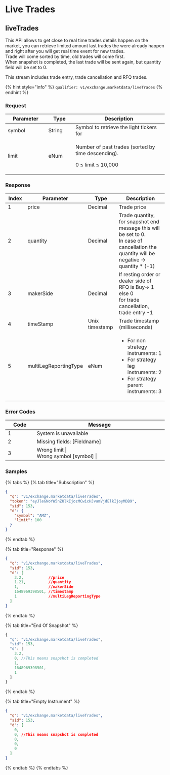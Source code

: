 # Live Trades

## liveTrades

This API allows to get close to real time trades details happen on the market, you can retrieve limited amount last trades the were already happen and right after you will get real time event for new trades.\
Trade will come sorted by time, old trades will come first. \
When snapshot is completed, the last trade will be sent again, but quantity field will be set to 0.&#x20;

This stream includes trade entry, trade cancellation and RFQ trades.&#x20;

{% hint style="info" %}
`qualifier: v1/exchange.marketdata/liveTrades`
{% endhint %}

### **Request**

<table><thead><tr><th width="149.6710763680096">Parameter</th><th width="99">Type</th><th width="482.2">Description</th></tr></thead><tbody><tr><td>symbol</td><td>String</td><td>Symbol to retrieve the light tickers for </td></tr><tr><td>limit</td><td>eNum</td><td><p>Number of past trades (sorted by time descending). </p><p>0 ≤ limit ≤ 10,000 </p></td></tr></tbody></table>

### **Response**

<table><thead><tr><th width="100" data-type="number">Index</th><th width="129">Parameter</th><th width="123">Type</th><th width="390.2">Description</th></tr></thead><tbody><tr><td>1</td><td>price</td><td>Decimal</td><td>Trade price</td></tr><tr><td>2</td><td>quantity</td><td>Decimal</td><td>Trade quantity, for snapshot end message this will be set to 0.  <br>In case of cancellation the quantity will be negative  → quantity * (-1)</td></tr><tr><td>3</td><td>makerSide</td><td>Decimal</td><td>If resting order or dealer side of RFQ is Buy→ 1 else 0<br>for trade cancellation, trade entry  -1</td></tr><tr><td>4</td><td>timeStamp</td><td>Unix timestamp</td><td>Trade timestamp (milliseconds)</td></tr><tr><td>5</td><td>multiLegReportingType</td><td>eNum</td><td><ul><li>For non strategy instruments: 1</li><li>For strategy leg instruments: 2</li><li>For strategy parent instruments: 3</li></ul></td></tr></tbody></table>

### **Error Codes**

<table><thead><tr><th width="93.27803690934905">Code</th><th width="554.4285714285713">Message</th></tr></thead><tbody><tr><td>1</td><td>System is unavailable</td></tr><tr><td>2</td><td>Missing fields: [Fieldname]</td></tr><tr><td>3</td><td>Wrong limit |<br>Wrong symbol [symbol] |</td></tr></tbody></table>

### **Samples**

{% tabs %}
{% tab title="Subscription" %}
```json
{
  "q": "v1/exchange.marketdata/liveTrades",
  "token": "eyJleGNoYW5nZUlkIjozMCwicHJvamVjdElkIjoyMDB9",
  "sid": 153,
  "d": {
    "symbol": "AMZ",
    "limit": 100
  }
}
```
{% endtab %}

{% tab title="Response" %}
```json
{
  "q": "v1/exchange.marketdata/liveTrades",
  "sid": 153,
  "d": [
    3.2,           //price
    1.21,          //quantity
    1,             //makerSide
    1648969398501, //timestamp
    1              //multiLegReportingType
  ]
}
```
{% endtab %}

{% tab title="End Of Snapshot" %}
```javascript
{
  "q": "v1/exchange.marketdata/liveTrades",
  "sid": 153,
  "d": [
    3.2,
    0, //This means snapshot is completed
    1,
    1648969398501,
    1
  ]
}
```
{% endtab %}

{% tab title="Empty Instrument" %}
```json
{
  "q": "v1/exchange.marketdata/liveTrades",
  "sid": 153,
  "d": [
    0,
    0, //This means snapshot is completed
    0,
    0,
    0
  ]
}
```
{% endtab %}
{% endtabs %}

